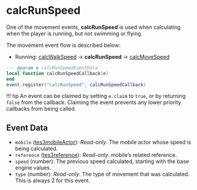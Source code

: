 # calcRunSpeed

One of the movement events, **calcRunSpeed** is used when calculating when the player is running, but not swimming or flying.

The movement event flow is described below:

- Running: [calcWalkSpeed](https://mwse.github.io/MWSE/events/calcWalkSpeed) -> **calcRunSpeed** -> [calcMoveSpeed](https://mwse.github.io/MWSE/events/calcMoveSpeed)

```lua
--- @param e calcRunSpeedEventData
local function calcRunSpeedCallback(e)
end
event.register("calcRunSpeed", calcRunSpeedCallback)
```

!!! tip
	An event can be claimed by setting `e.claim` to `true`, or by returning `false` from the callback. Claiming the event prevents any lower priority callbacks from being called.

## Event Data

* `mobile` ([tes3mobileActor](../../types/tes3mobileActor)): *Read-only*. The mobile actor whose speed is being calculated.
* `reference` ([tes3reference](../../types/tes3reference)): *Read-only*. mobile’s related reference.
* `speed` (number): The previous speed calculated, starting with the base engine values.
* `type` (number): *Read-only*. The type of movement that was calculated. This is always 2 for this event.

